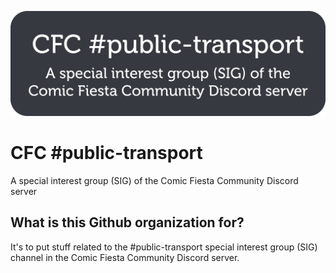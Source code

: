 ![header image](/profile/cfc-pt-horz.png)

# CFC #public-transport
A special interest group (SIG) of the Comic Fiesta Community Discord server

## What is this Github organization for?
It's to put stuff related to the #public-transport special interest group (SIG)
channel in the Comic Fiesta Community Discord server.
